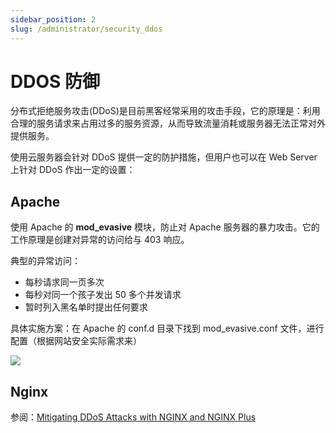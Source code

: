 ```yaml
---
sidebar_position: 2
slug: /administrator/security_ddos
---
```


# DDOS 防御

分布式拒绝服务攻击(DDoS)是目前黑客经常采用的攻击手段，它的原理是：利用合理的服务请求来占用过多的服务资源，从而导致流量消耗或服务器无法正常对外提供服务。  

使用云服务器会针对 DDoS 提供一定的防护措施，但用户也可以在 Web Server 上针对 DDoS 作出一定的设置：  

## Apache

使用 Apache 的 **mod_evasive** 模块，防止对 Apache 服务器的暴力攻击。它的工作原理是创建对异常的访问给与 403 响应。  

典型的异常访问：  

- 每秒请求同一页多次
- 每秒对同一个孩子发出 50 多个并发请求
- 暂时列入黑名单时提出任何要求

具体实施方案：在 Apache 的 conf.d 目录下找到 mod_evasive.conf 文件，进行配置（根据网站安全实际需求来）

![](https://libs.websoft9.com/Websoft9/blog/zh/2020/12/Apache-403-mod_evasive-conf-websoft9.png)

## Nginx

参阅：[Mitigating DDoS Attacks with NGINX and NGINX Plus](https://www.nginx.com/blog/mitigating-ddos-attacks-with-nginx-and-nginx-plus)

